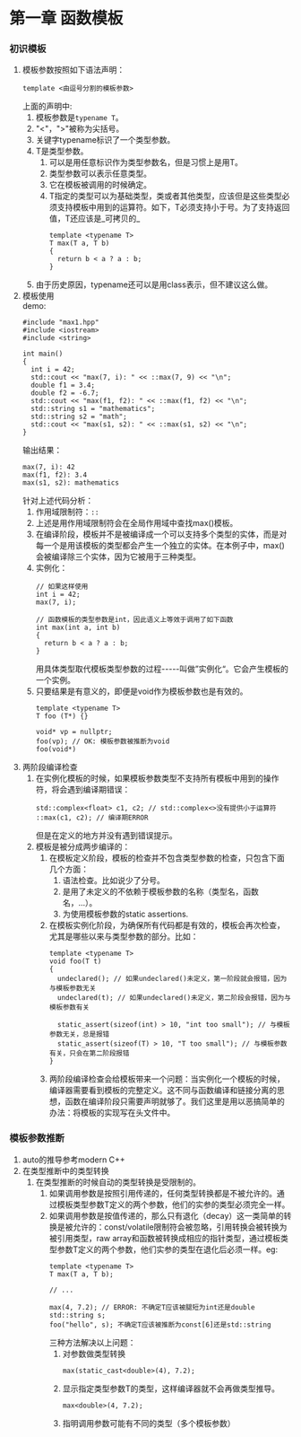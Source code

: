 #  第一章 函数模板      
###  初识模板   
1.  模板参数按照如下语法声明：      
    ```
    template <由逗号分割的模板参数>
    ```
    上面的声明中:     
    1.  模板参数是`typename T`。    
    2.  "<"，">"被称为尖括号。    
    3.  关键字typename标识了一个类型参数。    
    4.  T是类型参数。   
        1.  可以是用任意标识作为类型参数名，但是习惯上是用T。   
        2.  类型参数可以表示任意类型。    
        3.  它在模板被调用的时候确定。    
        4.  T指定的类型可以为基础类型，类或者其他类型，应该但是这些类型必须支持模板中用到的运算符。如下，T必须支持小于号。为了支持返回值，T还应该是_可拷贝的_     
            ```
            template <typename T>
            T max(T a, T b)
            {
              return b < a ? a : b;
            }
            ```
    5.  由于历史原因，typename还可以是用class表示，但不建议这么做。   
2.  模板使用      
    demo:   
    ```
    #include "max1.hpp"
    #include <iostream>
    #include <string>

    int main()
    {
      int i = 42;
      std::cout << "max(7, i): " << ::max(7, 9) << "\n";
      double f1 = 3.4;
      double f2 = -6.7;
      std::cout << "max(f1, f2): " << ::max(f1, f2) << "\n";
      std::string s1 = "mathematics";
      std::string s2 = "math";
      std::cout << "max(s1, s2): " << ::max(s1, s2) << "\n";
    }
    ```
    输出结果：    
    ```
    max(7, i): 42
    max(f1, f2): 3.4
    max(s1, s2): mathematics
    ```
    针对上述代码分析：    
    1.  作用域限制符：`::`    
    2.  上述是用作用域限制符会在全局作用域中查找max()模板。   
    3.  在编译阶段，模板并不是被编译成一个可以支持多个类型的实体，而是对每一个是用该模板的类型都会产生一个独立的实体。在本例子中，max()会被编译除三个实体，因为它被用于三种类型。      
    4.  实例化：    
        ```
        // 如果这样使用
        int i = 42;
        max(7, i);

        // 函数模板的类型参数是int，因此语义上等效于调用了如下函数
        int max(int a, int b)
        {
          return b < a ? a : b;
        }
        ```
        用具体类型取代模板类型参数的过程-----叫做”实例化“。它会产生模板的一个实例。     
    5.  只要结果是有意义的，即便是void作为模板参数也是有效的。    
        ```
        template <typename T>
        T foo (T*) {}

        void* vp = nullptr;
        foo(vp); // OK: 模板参数被推断为void
        foo(void*)
        ```
3.  两阶段编译检查    
    1.  在实例化模板的时候，如果模板参数类型不支持所有模板中用到的操作符，将会遇到编译期错误：    
        ```
        std::complex<float> c1, c2; // std::complex<>没有提供小于运算符
        ::max(c1, c2); // 编译期ERROR
        ```
        但是在定义的地方并没有遇到错误提示。    
    2.  模板是被分成两步编译的：    
        1.  在模板定义阶段，模板的检查并不包含类型参数的检查，只包含下面几个方面：    
            1.  语法检查。比如说少了分号。    
            2.  是用了未定义的不依赖于模板参数的名称（类型名，函数名，...）。   
            3.  为使用模板参数的static assertions.      
        2.  在模板实例化阶段，为确保所有代码都是有效的，模板会再次检查，尤其是哪些以来与类型参数的部分。比如：     
            ```
            template <typename T>
            void foo(T t)
            {
              undeclared(); // 如果undeclared()未定义，第一阶段就会报错，因为与模板参数无关
              undeclared(t); // 如果undeclared()未定义，第二阶段会报错，因为与模板参数有关

              static_assert(sizeof(int) > 10, "int too small"); // 与模板参数无关，总是报错
              static_assert(sizeof(T) > 10, "T too small"); // 与模板参数有关，只会在第二阶段报错
            }
            ```
        3.  两阶段编译检查会给模板带来一个问题：当实例化一个模板的时候，编译器需要看到模板的完整定义。这不同与函数编译和链接分离的思想，函数在编译阶段只需要声明就够了。我们这里是用以恶搞简单的办法：将模板的实现写在头文件中。    
###  模板参数推断     
1.  auto的推导参考modern C++      
2.  在类型推断中的类型转换    
    1.  在类型推断的时候自动的类型转换是受限制的。      
        1.  如果调用参数是按照引用传递的，任何类型转换都是不被允许的。通过模板类型参数T定义的两个参数，他们的实参的类型必须完全一样。   
        2.  如果调用参数是按值传递的，那么只有退化（decay）这一类简单的转换是被允许的：const/volatile限制符会被忽略，引用转换会被转换为被引用类型，raw array和函数被转换成相应的指针类型，通过模板类型参数T定义的两个参数，他们实参的类型在退化后必须一样。eg:    
            ```
            template <typename T>
            T max(T a, T b);

            // ...

            max(4, 7.2); // ERROR: 不确定T应该被腿短为int还是double
            std::string s;
            foo("hello", s); 不确定T应该被推断为const[6]还是std::string
            ```
            三种方法解决以上问题：    
            1.  对参数做类型转换    
                ```
                max(static_cast<double>(4), 7.2);
                ```
            2.  显示指定类型参数T的类型，这样编译器就不会再做类型推导。   
                ```
                max<double>(4, 7.2);
                ```
            3.  指明调用参数可能有不同的类型（多个模板参数）    


